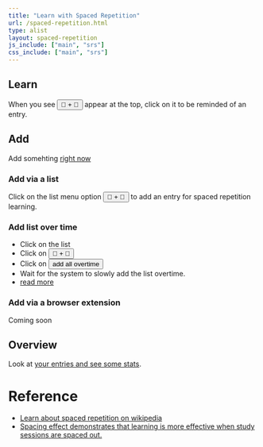 ```yaml
---
title: "Learn with Spaced Repetition"
url: /spaced-repetition.html
type: alist
layout: spaced-repetition
js_include: ["main", "srs"]
css_include: ["main", "srs"]
---
```

## Learn
When you see <button class="br3">🧠 + 💪</button> appear at the top, click on it to be reminded of an entry.

## Add

Add somehting  <a class="link underline" href="/spaced-repetition.html#/add">right now</a>

### Add via a list
Click on the list menu option <button class="br3">🧠 + 💪</button> to add an entry for spaced repetition learning.

### Add list over time
- Click on the list
- Click on <button class="br3">🧠 + 💪</button>
- Click on <button class="br3">add all overtime</button>
- Wait for the system to slowly add the list overtime.
- <a class="link underline" href="/faq/add-a-list-overtime-for-spaced-learning.html">read more</a>

### Add via a browser extension
Coming soon

## Overview
Look at <a class="link underline" href="/spaced-repetition.html#/overview">your entries and see some stats</a>.



# Reference
- [Learn about spaced repetition on wikipedia](https://en.wikipedia.org/wiki/Spaced_repetition)
- [Spacing effect demonstrates that learning is more effective when study sessions are spaced out.](https://en.wikipedia.org/wiki/Spacing_effect)
